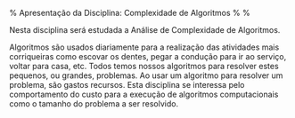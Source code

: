 % Apresentação da Disciplina: Complexidade de Algoritmos
%
%

Nesta disciplina será estudada a Análise de Complexidade de Algoritmos.

Algoritmos são usados diariamente para a realização das atividades mais corriqueiras como escovar os dentes, pegar a condução para ir ao serviço, voltar para casa, etc. Todos temos nossos algoritmos para resolver estes pequenos, ou grandes, problemas. Ao usar um algoritmo para resolver um problema, são gastos recursos. Esta disciplina se interessa pelo comportamento do custo para a execução de algoritmos computacionais como o tamanho do problema a ser resolvido.
